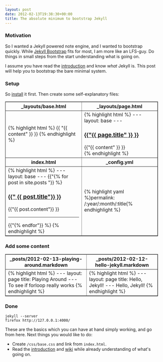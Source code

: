 ```yaml
---
layout: post
date: 2012-02-13T19:38:30+00:00
title: The absolute minimum to bootstrap Jekyll
---
```


### Motivation

So I wanted a Jekyll powered note engine, and I wanted to bootstrap quickly.
While [Jekyll Bootstrap](http://jekyllbootstrap.com/) fits for most, I am more
like an LFS-guy. Do things in small steps from the start understanding what is
going on.

I assume you have read the [introduction] and know *what* Jekyll is. This post
will help you to bootstrap the bare minimal system.

### Setup

So [install] it first. Then create some self-explanatory files:

<table border="1">
<tr>
  <th>_layouts/base.html</th>
  <th>_layouts/page.html</th>
</tr>
<tr>
<td>
{% highlight html %}
<!DOCTYPE html>
<html>
  <head><title>{{ "{{ page.title" }} }}</title></head>
  <body>{{ "{{ content" }} }}</body>
</html>
{% endhighlight %}
</td>
<td>
{% highlight html %}
---
layout: base
---
<h3><a href="/">{{"{{ page.title" }} }}</a></h3>
<div id="content">{{"{{ content" }} }}</div>
{% endhighlight %}
</td>
</tr>
<tr>
<th>index.html</th>
<th>_config.yml</th>
</tr>
<tr>
<td>
{% highlight html %}
---
layout: base
---
{{"{% for post in site.posts "}} %}
  <h3><a href="{{"{{ post.url" }} }}">{{" {{ post.title"}} }}</a></h3>
  {{"{{ post.content"}} }}
  <hr/>
{{"{% endfor"}} %}
{% endhighlight %}
</td>
<td>{% highlight yaml %}permalink: /:year/:month/:title{% endhighlight %}</td>
</tr>
</table>

### Add some content

<table border="1">
<tr>
<th>_posts/2012-02-13-playing-around.markdown</th>
<th>_posts/2012-02-12-hello-jekyll.markdown</th>
</tr>
<tr>
<td>
{% highlight html %}
---
layout: page
title: Playing Around
---
To see if forloop really works
{% endhighlight %}
</td>
<td>
{% highlight html %}
---
layout: page
title: Hello, Jekyll!
---
Hello, Jekyll!
{% endhighlight %}
</td>
</tr>
</table>

### Done

    jekyll --server
    firefox http://127.0.0.1:4000/

These are the basics which you can have at hand simply working, and go from
here. Next things you would like to do:

* Create `/css/base.css` and link from `index.html`.
* Read the [introduction] and [wiki] while already understanding of what's going on.

[install]: https://github.com/mojombo/jekyll/wiki/Install
[introduction]: http://jekyllbootstrap.com/lessons/jekyll-introduction.html
[wiki]: https://github.com/mojombo/jekyll/wiki
